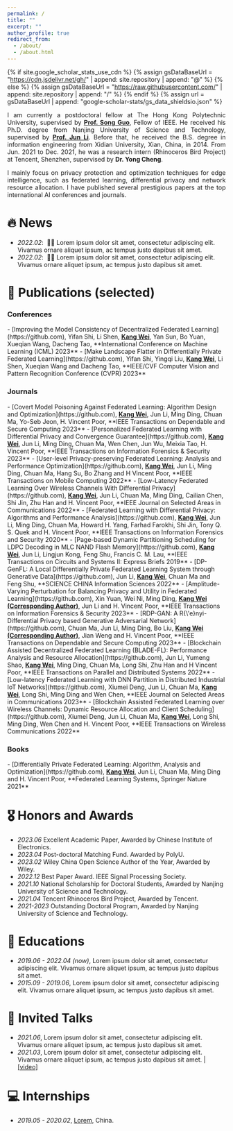 ```yaml
---
permalink: /
title: ""
excerpt: ""
author_profile: true
redirect_from: 
  - /about/
  - /about.html
---
```


{% if site.google_scholar_stats_use_cdn %}
{% assign gsDataBaseUrl = "https://cdn.jsdelivr.net/gh/" | append: site.repository | append: "@" %}
{% else %}
{% assign gsDataBaseUrl = "https://raw.githubusercontent.com/" | append: site.repository | append: "/" %}
{% endif %}
{% assign url = gsDataBaseUrl | append: "google-scholar-stats/gs_data_shieldsio.json" %}

<span class='anchor' id='about-me'></span>

<p align="justify"> I am currently a postdoctoral fellow at The Hong Kong Polytechnic University, supervised by <a href = "https://scholar.google.com/citations?user=Ib-sizwAAAAJ&hl=zh-CN&oi=ao"><b>Prof. Song Guo</b></a>, Fellow of IEEE. He received his Ph.D. degree from Nanjing University of Science and Technology, supervised by <a href = "https://scholar.google.com/citations?user=pg2qGzQAAAAJ&hl=zh-CN"><b>Prof. Jun Li</b></a>. Before that, he received the B.S. degree in information engineering from Xidian University, Xian, China, in 2014. From Jun. 2021 to Dec. 2021, he was a research intern (Rhinoceros Bird Project) at Tencent, Shenzhen, supervised by <b>Dr. Yong Cheng</b>. </p>

<p align="justify"> I mainly focus on privacy protection and optimization techniques for edge intelligence, such as federated learning, differential privacy and network resource allocation. I have published several prestigious papers at the top international AI conferences and journals. </p>


# 🔥 News
- *2022.02*: &nbsp;🎉🎉 Lorem ipsum dolor sit amet, consectetur adipiscing elit. Vivamus ornare aliquet ipsum, ac tempus justo dapibus sit amet. 
- *2022.02*: &nbsp;🎉🎉 Lorem ipsum dolor sit amet, consectetur adipiscing elit. Vivamus ornare aliquet ipsum, ac tempus justo dapibus sit amet. 

# 📝 Publications (selected)
<h3>Conferences</h3>
- [Improving the Model Consistency of Decentralized Federated Learning](https://github.com), Yifan Shi, Li Shen, <u><b>Kang Wei</b></u>, Yan Sun, Bo Yuan, Xueqian Wang, Dacheng Tao, **International Conference on Machine Learning (ICML) 2023**
- [Make Landscape Flatter in Differentially Private Federated Learning](https://github.com), Yifan Shi, Yingqi Liu, <u><b>Kang Wei</b></u>, Li Shen, Xueqian Wang and Dacheng Tao, **IEEE/CVF Computer Vision and Pattern Recognition Conference (CVPR) 2023**

<h3>Journals</h3>
- [Covert Model Poisoning Against Federated Learning: Algorithm Design and Optimization](https://github.com), <u><b>Kang Wei</b></u>, Jun Li, Ming Ding, Chuan Ma, Yo-Seb Jeon, H. Vincent Poor, **IEEE Transactions on Dependable and Secure Computing 2023**
- [Personalized Federated Learning with Differential Privacy and Convergence Guarantee](https://github.com), <u><b>Kang Wei</b></u>, Jun Li, Ming Ding, Chuan Ma, Wen Chen, Jun Wu, Meixia Tao, H. Vincent Poor, **IEEE Transactions on Information Forensics & Security 2023**
- [User-level Privacy-preserving Federated Learning: Analysis and Performance Optimization](https://github.com), <u><b>Kang Wei</b></u>, Jun Li, Ming Ding, Chuan Ma, Hang Su, Bo Zhang and H Vincent Poor, **IEEE Transactions on Mobile Computing 2022**
- [Low-Latency Federated Learning Over Wireless Channels With Differential Privacy](https://github.com), <u><b>Kang Wei</b></u>, Jun Li, Chuan Ma, Ming Ding, Cailian Chen, Shi Jin, Zhu Han and H. Vincent Poor, **IEEE Journal on Selected Areas in Communications 2022**
- [Federated Learning with Differential Privacy: Algorithms and Performance Analysis](https://github.com), <u><b>Kang Wei</b></u>, Jun Li, Ming Ding, Chuan Ma, Howard H. Yang, Farhad Farokhi, Shi Jin, Tony Q. S. Quek and H. Vincent Poor, **IEEE Transactions on Information Forensics and Security 2020**
- [Page-based Dynamic Partitioning Scheduling for LDPC Decoding in MLC NAND Flash Memory](https://github.com), <u><b>Kang Wei</b></u>, Jun Li, Lingjun Kong, Feng Shu, Francis C. M. Lau, **IEEE Transactions on Circuits and Systems II: Express Briefs 2019**
- [DP-GenFL: A Local Differentially Private Federated Learning System through Generative Data](https://github.com), Jun Li, <u><b>Kang Wei</b></u>, Chuan Ma and Feng Shu, **SCIENCE CHINA Information Sciences 2022**
- [Amplitude-Varying Perturbation for Balancing Privacy and Utility in Federated Learning](https://github.com), Xin Yuan, Wei Ni, Ming Ding, <u><b>Kang Wei (Corresponding Author)</b></u>, Jun Li and H. Vincent Poor, **IEEE Transactions on Information Forensics & Security 2023**
- [RDP-GAN: A R{\'e}nyi-Differential Privacy based Generative Adversarial Network](https://github.com), Chuan Ma, Jun Li, Ming Ding, Bo Liu, <u><b>Kang Wei (Corresponding Author)</b></u>, Jian Weng and H. Vincent Poor, **IEEE Transactions on Dependable and Secure Computing 2023**
- [Blockchain Assisted Decentralized Federated Learning (BLADE-FL): Performance Analysis and Resource Allocation](https://github.com), Jun Li, Yumeng Shao, <u><b>Kang Wei</b></u>, Ming Ding, Chuan Ma, Long Shi, Zhu Han and H Vincent Poor, **IEEE Transactions on Parallel and Distributed Systems 2022**
- [Low-latency Federated Learning with DNN Partition in Distributed Industrial IoT Networks](https://github.com), Xiumei Deng, Jun Li, Chuan Ma, <u><b>Kang Wei</b></u>, Long Shi, Ming Ding and Wen Chen, **IEEE Journal on Selected Areas in Communications 2023**
- [Blockchain Assisted Federated Learning over Wireless Channels: Dynamic Resource Allocation and Client Scheduling](https://github.com), Xiumei Deng, Jun Li, Chuan Ma, <u><b>Kang Wei</b></u>, Long Shi, Ming Ding, Wen Chen and H. Vincent Poor, **IEEE Transactions on Wireless Communications 2022**

<h3>Books</h3>
- [Differentially Private Federated Learning: Algorithm, Analysis and Optimization](https://github.com), <u><b>Kang Wei</b></u>, Jun Li, Chuan Ma, Ming Ding and H. Vincent Poor, **Federated Learning Systems, Springer Nature 2021**

# 🎖 Honors and Awards
- *2023.06* Excellent Academic Paper, Awarded by Chinese Institute of Electronics. 
- *2023.04* Post-doctoral Matching Fund. Awarded by PolyU.
- *2023.02* Wiley China Open Science Author of the Year, Awarded by Wiley. 
- *2022.12* Best Paper Award. IEEE Signal Processing Society.
- *2021.10* National Scholarship for Doctoral Students, Awarded by Nanjing University of Science and Technology. 
- *2021.04* Tencent Rhinoceros Bird Project, Awarded by Tencent.
- *2021-2023* Outstanding Doctoral Program, Awarded by Nanjing University of Science and Technology. 

# 📖 Educations
- *2019.06 - 2022.04 (now)*, Lorem ipsum dolor sit amet, consectetur adipiscing elit. Vivamus ornare aliquet ipsum, ac tempus justo dapibus sit amet. 
- *2015.09 - 2019.06*, Lorem ipsum dolor sit amet, consectetur adipiscing elit. Vivamus ornare aliquet ipsum, ac tempus justo dapibus sit amet. 

# 💬 Invited Talks
- *2021.06*, Lorem ipsum dolor sit amet, consectetur adipiscing elit. Vivamus ornare aliquet ipsum, ac tempus justo dapibus sit amet. 
- *2021.03*, Lorem ipsum dolor sit amet, consectetur adipiscing elit. Vivamus ornare aliquet ipsum, ac tempus justo dapibus sit amet.  \| [\[video\]](https://github.com/)

# 💻 Internships
- *2019.05 - 2020.02*, [Lorem](https://github.com/), China.
